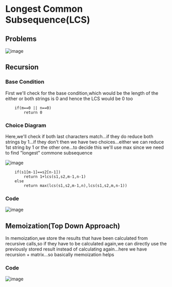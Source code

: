 # Longest Common Subsequence(LCS)

## Problems
![image](https://user-images.githubusercontent.com/44740658/113380498-06026900-939a-11eb-88e6-b12330ce51d9.png)

## Recursion

### Base Condition

First we'll check for the base condition,which would be the length of the either or both strings is 0 and hence the LCS would be 0 too

```
    if(m==0 || n==0)
        return 0
```

### Choice Diagram

Here,we'll check if both last characters match...if they do reduce both strings by 1...if they don't then we have two choices...either we can reduce 1st string by 1 or the other one...to decide this we'll use max since we need to find "longest" commone subsequence

![image](https://user-images.githubusercontent.com/44740658/113384821-86c66280-93a4-11eb-867c-286f74423955.png)

```
    if(s1[m-1]==s2[n-1])
        return 1+lcs(s1,s2,m-1,n-1)
    else
        return max(lcs(s1,s2,m-1,n),lcs(s1,s2,m,n-1))
```

### Code
![image](https://user-images.githubusercontent.com/44740658/113385066-f6d4e880-93a4-11eb-8fc0-936f4e509b14.png)

## Memoization(Top Down Approach)

In memoization,we store the results that have been calculated from recursive calls,so if they have to be calculated again,we can directly use the previously stored result instead of calculating again...here we have recursion + matrix...so basically memoization helps

### Code
![image](https://user-images.githubusercontent.com/44740658/113387323-b75ccb00-93a9-11eb-8f7a-e517c005ec57.png)

